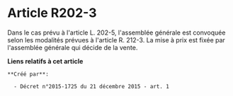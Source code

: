 # Article R202-3

Dans le cas prévu à l'article L. 202-5, l'assemblée générale est convoquée selon les modalités prévues à l'article R. 212-3.
La mise à prix est fixée par l'assemblée générale qui décide de la vente.

**Liens relatifs à cet article**

	**Créé par**:

	  - Décret n°2015-1725 du 21 décembre 2015 - art. 1
